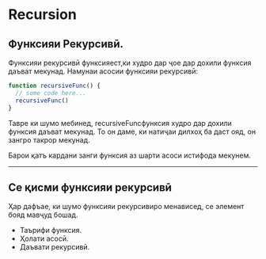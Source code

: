 # Recursion
## Функсияи Рекурсивӣ.
Функсияи рекурсивӣ функсияест,ки худро дар ҷое дар дохили функсия даъват мекунад.
Намунаи асосии функсияи рекурсивӣ:


````Javascript
function recursiveFunc() {
  // some code here... 
  recursiveFunc()
}
````
Тавре ки шумо мебинед, recursiveFuncфунксия худро дар дохили функсия даъват мекунад. То он даме, ки натиҷаи дилхоҳ ба даст ояд, он зангро такрор мекунад.

  Барои қатъ кардани занги функсия аз шарти асоси истифода мекунем.
_____


## Се қисми функсияи рекурсивӣ
Ҳар дафъае, ки шумо функсияи рекурсивиро менависед, се элемент бояд мавҷуд бошад. 
+ Таърифи функсия.
+ Ҳолати асосӣ.
+ Даъвати рекурсивӣ.


